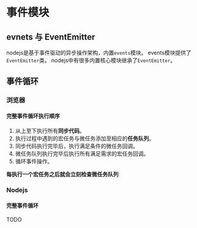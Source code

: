 # 事件模块

## evnets 与 EventEmitter

nodejs是基于事件驱动的异步操作架构，内置`events`模块。
events模块提供了`EventEmitter`类。
nodejs中有很多内置核心模块继承了`EventEmitter`。

## 事件循环

### 浏览器

#### 完整事件循环执行顺序

1. 从上至下执行所有**同步代码**。
2. 执行过程中遇到的宏任务与微任务添加至相应的**任务队列**。
3. 同步代码执行完毕后，执行满足条件的微任务回调。
4. 微任务队列执行完毕后执行所有满足需求的宏任务回调。
5. 循环事件操作。

**每执行一个宏任务之后就会立刻检查微任务队列**

### Nodejs

#### 完整事件循环

TODO